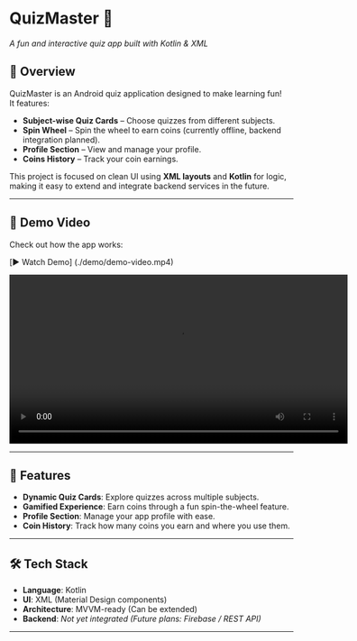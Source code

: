 # QuizMaster 🎯  
*A fun and interactive quiz app built with Kotlin & XML*

## 📌 Overview
QuizMaster is an Android quiz application designed to make learning fun!  
It features:
- **Subject-wise Quiz Cards** – Choose quizzes from different subjects.  
- **Spin Wheel** – Spin the wheel to earn coins (currently offline, backend integration planned).  
- **Profile Section** – View and manage your profile.  
- **Coins History** – Track your coin earnings.  

This project is focused on clean UI using **XML layouts** and **Kotlin** for logic, making it easy to extend and integrate backend services in the future.

---

## 🎥 Demo Video
Check out how the app works:  

[▶️ Watch Demo] 
(./demo/demo-video.mp4)

<video src="demo/demo-video.mp4" controls width="600">
    Your browser does not support the video tag.
</video>

---

## 🚀 Features
- **Dynamic Quiz Cards**: Explore quizzes across multiple subjects.  
- **Gamified Experience**: Earn coins through a fun spin-the-wheel feature.  
- **Profile Section**: Manage your app profile with ease.  
- **Coin History**: Track how many coins you earn and where you use them.  

---

## 🛠️ Tech Stack
- **Language**: Kotlin  
- **UI**: XML (Material Design components)  
- **Architecture**: MVVM-ready (Can be extended)  
- **Backend**: *Not yet integrated (Future plans: Firebase / REST API)*  

---

